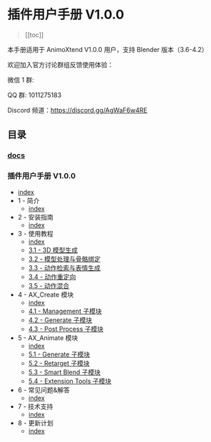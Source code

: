 # 插件用户手册 V1.0.0

> [[toc]]

本手册适用于 AnimoXtend V1.0.0 用户，支持 Blender 版本（3.6-4.2）

欢迎加入官方讨论群组反馈使用体验：

微信 1 群:

QQ 群: 1011275183

Discord 频道：<https://discord.gg/AgWaF6w4RE>

## 目录

<!-- TOC -->
### [docs](/en/docs.md)

### 插件用户手册 V1.0.0

* [index](/zh/%E6%8F%92%E4%BB%B6%E7%94%A8%E6%88%B7%E6%89%8B%E5%86%8C%20V1.0.0/)
* 1 - 简介
  * [index](/zh/%E6%8F%92%E4%BB%B6%E7%94%A8%E6%88%B7%E6%89%8B%E5%86%8C%20V1.0.0/1%20-%20%E7%AE%80%E4%BB%8B/)
* 2 - 安装指南
  * [index](/zh/%E6%8F%92%E4%BB%B6%E7%94%A8%E6%88%B7%E6%89%8B%E5%86%8C%20V1.0.0/2%20-%20%E5%AE%89%E8%A3%85%E6%8C%87%E5%8D%97/)
* 3 - 使用教程
  * [index](/zh/%E6%8F%92%E4%BB%B6%E7%94%A8%E6%88%B7%E6%89%8B%E5%86%8C%20V1.0.0/3%20-%20%E4%BD%BF%E7%94%A8%E6%95%99%E7%A8%8B/)
  * [3.1 - 3D 模型生成](/zh/%E6%8F%92%E4%BB%B6%E7%94%A8%E6%88%B7%E6%89%8B%E5%86%8C%20V1.0.0/3%20-%20%E4%BD%BF%E7%94%A8%E6%95%99%E7%A8%8B/3.1%20-%203D%20%E6%A8%A1%E5%9E%8B%E7%94%9F%E6%88%90.md)
  * [3.2 - 模型处理与骨骼绑定](/zh/%E6%8F%92%E4%BB%B6%E7%94%A8%E6%88%B7%E6%89%8B%E5%86%8C%20V1.0.0/3%20-%20%E4%BD%BF%E7%94%A8%E6%95%99%E7%A8%8B/3.2%20-%20%E6%A8%A1%E5%9E%8B%E5%A4%84%E7%90%86%E4%B8%8E%E9%AA%A8%E9%AA%BC%E7%BB%91%E5%AE%9A.md)
  * [3.3 - 动作检索与表情生成](/zh/%E6%8F%92%E4%BB%B6%E7%94%A8%E6%88%B7%E6%89%8B%E5%86%8C%20V1.0.0/3%20-%20%E4%BD%BF%E7%94%A8%E6%95%99%E7%A8%8B/3.3%20-%20%E5%8A%A8%E4%BD%9C%E6%A3%80%E7%B4%A2%E4%B8%8E%E8%A1%A8%E6%83%85%E7%94%9F%E6%88%90.md)
  * [3.4 - 动作重定向](/zh/%E6%8F%92%E4%BB%B6%E7%94%A8%E6%88%B7%E6%89%8B%E5%86%8C%20V1.0.0/3%20-%20%E4%BD%BF%E7%94%A8%E6%95%99%E7%A8%8B/3.4%20-%20%E5%8A%A8%E4%BD%9C%E9%87%8D%E5%AE%9A%E5%90%91.md)
  * [3.5 - 动作混合](/zh/%E6%8F%92%E4%BB%B6%E7%94%A8%E6%88%B7%E6%89%8B%E5%86%8C%20V1.0.0/3%20-%20%E4%BD%BF%E7%94%A8%E6%95%99%E7%A8%8B/3.5%20-%20%E5%8A%A8%E4%BD%9C%E6%B7%B7%E5%90%88.md)
* 4 - AX_Create 模块
  * [index](/zh/%E6%8F%92%E4%BB%B6%E7%94%A8%E6%88%B7%E6%89%8B%E5%86%8C%20V1.0.0/4%20-%20AX_Create%20%E6%A8%A1%E5%9D%97/)
  * [4.1 - Management 子模块](/zh/%E6%8F%92%E4%BB%B6%E7%94%A8%E6%88%B7%E6%89%8B%E5%86%8C%20V1.0.0/4%20-%20AX_Create%20%E6%A8%A1%E5%9D%97/4.1%20-%20Management%20%E5%AD%90%E6%A8%A1%E5%9D%97.md)
  * [4.2 - Generate 子模块](/zh/%E6%8F%92%E4%BB%B6%E7%94%A8%E6%88%B7%E6%89%8B%E5%86%8C%20V1.0.0/4%20-%20AX_Create%20%E6%A8%A1%E5%9D%97/4.2%20-%20Generate%20%E5%AD%90%E6%A8%A1%E5%9D%97.md)
  * [4.3 - Post Process 子模块](/zh/%E6%8F%92%E4%BB%B6%E7%94%A8%E6%88%B7%E6%89%8B%E5%86%8C%20V1.0.0/4%20-%20AX_Create%20%E6%A8%A1%E5%9D%97/4.3%20-%20Post%20Process%20%E5%AD%90%E6%A8%A1%E5%9D%97.md)
* 5 - AX_Animate 模块
  * [index](/zh/%E6%8F%92%E4%BB%B6%E7%94%A8%E6%88%B7%E6%89%8B%E5%86%8C%20V1.0.0/5%20-%20AX_Animate%20%E6%A8%A1%E5%9D%97/)
  * [5.1 - Generate 子模块](/zh/%E6%8F%92%E4%BB%B6%E7%94%A8%E6%88%B7%E6%89%8B%E5%86%8C%20V1.0.0/5%20-%20AX_Animate%20%E6%A8%A1%E5%9D%97/5.1%20-%20Generate%20%E5%AD%90%E6%A8%A1%E5%9D%97.md)
  * [5.2 - Retarget 子模块](/zh/%E6%8F%92%E4%BB%B6%E7%94%A8%E6%88%B7%E6%89%8B%E5%86%8C%20V1.0.0/5%20-%20AX_Animate%20%E6%A8%A1%E5%9D%97/5.2%20-%20Retarget%20%E5%AD%90%E6%A8%A1%E5%9D%97.md)
  * [5.3 - Smart Blend 子模块](/zh/%E6%8F%92%E4%BB%B6%E7%94%A8%E6%88%B7%E6%89%8B%E5%86%8C%20V1.0.0/5%20-%20AX_Animate%20%E6%A8%A1%E5%9D%97/5.3%20-%20Smart%20Blend%20%E5%AD%90%E6%A8%A1%E5%9D%97.md)
  * [5.4 - Extension Tools 子模块](/zh/%E6%8F%92%E4%BB%B6%E7%94%A8%E6%88%B7%E6%89%8B%E5%86%8C%20V1.0.0/5%20-%20AX_Animate%20%E6%A8%A1%E5%9D%97/5.4%20-%20Extension%20Tools%20%E5%AD%90%E6%A8%A1%E5%9D%97.md)
* 6 - 常见问题&解答
  * [index](/zh/%E6%8F%92%E4%BB%B6%E7%94%A8%E6%88%B7%E6%89%8B%E5%86%8C%20V1.0.0/6%20-%20%E5%B8%B8%E8%A7%81%E9%97%AE%E9%A2%98%26%E8%A7%A3%E7%AD%94/)
* 7 - 技术支持
  * [index](/zh/%E6%8F%92%E4%BB%B6%E7%94%A8%E6%88%B7%E6%89%8B%E5%86%8C%20V1.0.0/7%20-%20%E6%8A%80%E6%9C%AF%E6%94%AF%E6%8C%81/)
* 8 - 更新计划
  * [index](/zh/%E6%8F%92%E4%BB%B6%E7%94%A8%E6%88%B7%E6%89%8B%E5%86%8C%20V1.0.0/8%20-%20%E6%9B%B4%E6%96%B0%E8%AE%A1%E5%88%92/)
<!-- /TOC -->